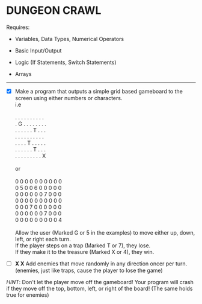 # DUNGEON CRAWL

Requires:

- Variables, Data Types, Numerical Operators

- Basic Input/Output

- Logic (If Statements, Switch Statements)

- Arrays

---

- [x] Make a program that outputs a simple grid based gameboard to the screen using either numbers or characters.\
i.e\
\
. . . . . . . . . .\
. G . . . . . . . .\
. . . . . . T . . .\
. . . . . . . . . .\
. . . . T . . . . .\
. . . . . . T . . .\
. . . . . . . . . X\
\
or\
\
0 0 0 0 0 0 0 0 0 0\
0 5 0 0 6 0 0 0 0 0\
0 0 0 0 0 0 7 0 0 0\
0 0 0 0 0 0 0 0 0 0\
0 0 0 7 0 0 0 0 0 0\
0 0 0 0 0 0 7 0 0 0\
0 0 0 0 0 0 0 0 0 4\
\
Allow the user (Marked G or 5 in the examples) to move either up, down, left, or right each turn.\
If the player steps on a trap (Marked T or 7), they lose.\
If they make it to the treasure (Marked X or 4), they win.

- [ ] **X X** Add enemies that move randomly in any direction oncer per turn.\
(enemies, just like traps, cause the player to lose the game)

*HINT*: Don't let the player move off the gameboard! Your program will crash if they move off the top, bottom, left, or right of the board! (The same holds true for enemies)